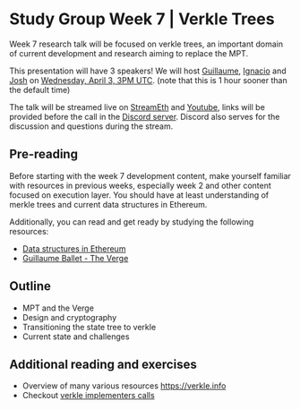 # Study Group Week 7 | Verkle Trees

Week 7 research talk will be focused on verkle trees, an important domain of current development and research aiming to replace the MPT.

This presentation will have 3 speakers! We will host [Guillaume](https://twitter.com/gballet/), [Ignacio](https://twitter.com/ignaciohagopian) and [Josh](https://twitter.com/rudolf6_) on [Wednesday, April 3, 3PM UTC](https://savvytime.com/converter/utc-to-germany-berlin-united-kingdom-london-china-shanghai-ny-new-york-city-japan-tokyo-australia-sydney-india-delhi-argentina-buenos-aires/apr-1-2024/3pm). (note that this is 1 hour sooner than the default time)

The talk will be streamed live on [StreamEth](https://streameth.org/65cf97e702e803dbd57d823f/epf_study_group) and [Youtube](https://www.youtube.com/@ethprotocolfellows/streams), links will be provided before the call in the [Discord server](https://discord.gg/addwpQbhpq). Discord also serves for the discussion and questions during the stream. 

## Pre-reading

Before starting with the week 7 development content, make yourself familiar with resources in previous weeks, especially week 2 and other content focused on execution layer. You should have at least understanding of merkle trees and current data structures in Ethereum.

Additionally, you can read and get ready by studying the following resources:

- [Data structures in Ethereum](/wiki/protocol/data-structures.md)
- [Guillaume Ballet - The Verge](https://www.youtube.com/watch?v=F1Ne19Vew6w)

## Outline

- MPT and the Verge
- Design and cryptography
- Transitioning the state tree to verkle 
- Current state and challenges 

## Additional reading and exercises 

- Overview of many various resources https://verkle.info
- Checkout [verkle implementers calls](https://github.com/ethereum/pm/issues/977)